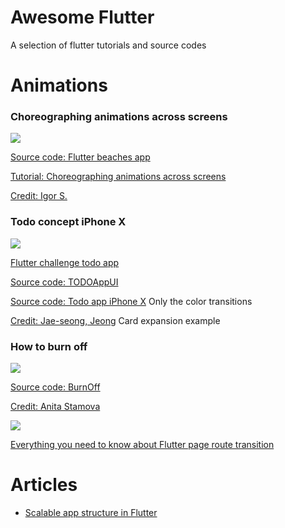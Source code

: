 # Awesome Flutter
A selection of flutter tutorials and source codes

# Animations

### Choreographing animations across screens

![](https://user-images.githubusercontent.com/33988299/66266397-df0abb80-e824-11e9-877c-1358fb3d7e70.gif)

[Source code: Flutter beaches app](https://github.com/lvlzeros/flutter_beaches_app)

[Tutorial: Choreographing animations across screens](https://uxdesign.cc/level-up-flutter-page-transition-choreographing-animations-across-screens-efb5ea105fca)

[Credit: Igor S.](https://dribbble.com/shots/5690700-Beaches-App-animation)

### Todo concept iPhone X

![](https://user-images.githubusercontent.com/33988299/66266481-ed0d0c00-e825-11e9-9f28-3236295dbc97.gif)

[Flutter challenge todo app](https://medium.com/@dev.n/flutter-challenge-todo-app-concept-bd36107aa291)

[Source code: TODOAppUI](https://github.com/deven98/TODOAppUI)

[Source code: Todo app iPhone X](https://github.com/littlemarc2011/FlutterTodo) Only the color transitions

[Credit: Jae-seong, Jeong](https://dribbble.com/shots/3812962-iPhone-X-Todo-Concept) Card expansion example

### How to burn off

![](https://user-images.githubusercontent.com/33988299/66266622-afa97e00-e827-11e9-8021-89c7253d667e.jpg)

[Source code: BurnOff](https://github.com/huextrat/BurnOff)

[Credit: Anita Stamova](https://www.uplabs.com/posts/burn-off-calories-mobile-app-concept)

![](https://user-images.githubusercontent.com/33988299/66266673-6dcd0780-e828-11e9-8640-1e3feb318033.png)

[Everything you need to know about Flutter page route transition](https://medium.com/flutter-community/everything-you-need-to-know-about-flutter-page-route-transition-9ef5c1b32823)

# Articles

- [Scalable app structure in Flutter](https://hackernoon.com/scalable-app-structure-in-flutter-dad61a4bc389)
